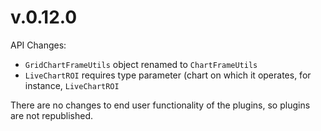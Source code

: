 v.0.12.0
========

API Changes:
* `GridChartFrameUtils` object renamed to `ChartFrameUtils`
* `LiveChartROI` requires type parameter (chart on which it operates, for instance, `LiveChartROI`

There are no changes to end user functionality of the plugins, so plugins are not republished.

[#62]: https://github.com/ij-plugins/ijp-color/issues/62